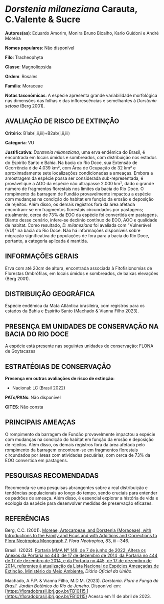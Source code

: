 # *Dorstenia milaneziana* Carauta, C.Valente & Sucre

**Autores(as)**: Eduardo Amorim, Monira Bruno Bicalho, Karlo Guidoni e André Moreira

**Nomes populares**: Não disponível

**Filo**: Tracheophyta

**Classe**: Magnoliopsida

**Ordem**: Rosales

**Família**: Moraceae

**Notas taxonômicas**: A espécie apresenta grande variabilidade morfológica nas dimensões das folhas e das inflorescências e semelhantes à *Dorstenia setosa* (Berg 2001).

## AVALIAÇÃO DE RISCO DE EXTINÇÃO

**Critério**: B1ab(i,ii,iii)+B2ab(i,ii,iii)

**Categoria**: VU

**Justificativa**: *Dorstenia milaneziana*, uma erva endêmica do Brasil, é encontrada em locais úmidos e sombreados, com distribuição nos estados do Espírito Santo e Bahia. Na bacia do Rio Doce, sua Extensão de Ocorrência é de 4.039 km², com Área de Ocupação de 32 km² e aproximadamente sete localizações condicionadas a ameaças. Embora a amostragem da espécie possa ser considerada sub-representada, é provável que a AOO da espécie não ultrapasse 2.000 km², dado o grande número de fragmentos florestais nos limites da bacia do Rio Doce. O rompimento da barragem de Fundão provavelmente impactou a espécie com mudanças na condição do habitat em função da erosão e deposição de rejeitos. Além disso, os demais registros fora da área afetada encontram-se em fragmentos florestais circundados por pastagens; atualmente, cerca de 73% da EOO da espécie foi convertida em pastagens. Diante desse cenário, infere-se declínio contínuo de EOO, AOO e qualidade de
habitat. Como resultado, *D. milaneziana* foi avaliada com "Vulnerável (VU)" na bacia do Rio Doce. Não há informações disponíveis sobre migração significativa de populações de fora para a bacia do Rio Doce, portanto, a categoria aplicada é mantida.

## INFORMAÇÕES GERAIS

Erva com até 20cm de altura, encontrada associada à Fitofisionomias de Florestas Ombrófilas, em locais úmidos e sombreados, de baixas elevações (Berg 2001).

## DISTRIBUIÇÃO GEOGRÁFICA

Espécie endêmica da Mata Atlântica brasileira, com registros para os estados da Bahia e Espírito Santo (Machado & Vianna Filho 2023).

## PRESENÇA EM UNIDADES DE CONSERVAÇÃO NA BACIA DO RIO DOCE

A espécie está presente nas seguintes unidades de conservação: FLONA de Goytacazes

## ESTRATÉGIAS DE CONSERVAÇÃO

**Presença em outras avaliações de risco de extinção:**

-   Nacional: LC (Brasil 2022)

**PATs/PANs**: Não disponível

**CITES**: Não consta

## PRINCIPAIS AMEAÇAS

O rompimento da barragem de Fundão provavelmente impactou a espécie com mudanças na condição do habitat em função da erosão e deposição de rejeitos. Além disso, os demais registros fora da área afetada pelo rompimento da barragem encontram-se em fragmentos florestais circundados por áreas com atividades pecuárias, com cerca de 73% da EOO convertida em pastagens.

## PESQUISAS RECOMENDADAS

Recomenda-se uma pesquisas abrangentes sobre a real distribuição e tendências populacionais ao longo do tempo, sendo cruciais para entender os padrões de ameaça. Além disso, é essencial explorar a história de vida e ecologia da espécie para desenvolver medidas de preservação eficazes.

## REFERÊNCIAS

Berg, C.C. (2001). [Moreae, Artocarpeae, and Dorstenia (Moraceae), with Introductions to the Family and Ficus and with Additions and Corrections to Flora Neotropica Monograph 7](http://www.jstor.org/stable/4393905).  *Flora Neotropica*, 83, iii--346.

Brasil. (2022). [Portaria MMA Nº 148, de 7 de junho de 2022. Altera os Anexos da Portaria no 443, de 17 de dezembro de 2014, da Portaria no 444, de 17 de dezembro de 2014, e da Portaria no 445, de 17 de dezembro de 2014, referentes à atualização da Lista Nacional de Espécies Ameaçadas de Extinção. Ministério do Meio Ambiente.](https://in.gov.br/en/web/dou/-/portaria-mma-n-148-de-7-de-junho-de-2022-406272733) *Diário Oficial da União*.

Machado, A.F.P. & Vianna Filho, M.D.M. (2023). *Dorstenia*. *Flora e Funga do Brasil. Jardim Botânico do Rio de Janeiro*. Disponível em: [https://floradobrasil.jbrj.gov.br/FB10115.](https://floradobrasil.jbrj.gov.br/FB10115) Acesso em 11 de abril de 2023.
